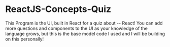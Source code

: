 # ReactJS-Concepts-Quiz

This Program is the UI, built in React for a quiz about -- React! You can add more questions and components to the UI as your knowledge of the language grows, but this is the base model code I used and I will be building on this personally!
